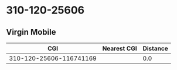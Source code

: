 # 310-120-25606
## Virgin Mobile


| CGI | Nearest CGI | Distance |
|-----|-------------|----------|
| 310-120-25606-116741169 |  | 0.0 |
